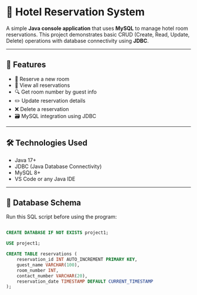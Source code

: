 # 🏨 Hotel Reservation System

A simple **Java console application** that uses **MySQL** to manage hotel room reservations. This project demonstrates basic CRUD (Create, Read, Update, Delete) operations with database connectivity using **JDBC**.

---

## 🚀 Features

- 📌 Reserve a new room
- 📄 View all reservations
- 🔍 Get room number by guest info
- ✏️ Update reservation details
- ❌ Delete a reservation
- 🗃️ MySQL integration using JDBC

---

## 🛠️ Technologies Used

- Java 17+
- JDBC (Java Database Connectivity)
- MySQL 8+
- VS Code or any Java IDE

---

## 🧩 Database Schema

Run this SQL script before using the program:

```sql

CREATE DATABASE IF NOT EXISTS project1;

USE project1;

CREATE TABLE reservations (
    reservation_id INT AUTO_INCREMENT PRIMARY KEY,
    guest_name VARCHAR(100),
    room_number INT,
    contact_number VARCHAR(20),
    reservation_date TIMESTAMP DEFAULT CURRENT_TIMESTAMP
);
